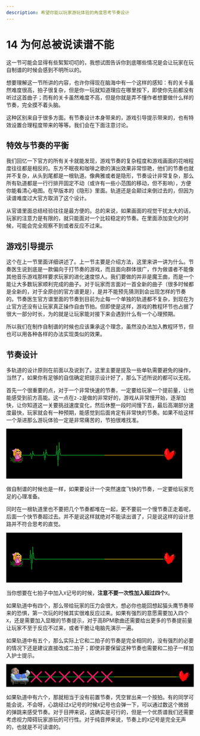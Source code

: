 ```yaml
---
description: 希望你能以玩家游玩体验的角度思考节奏设计
---
```


# 14 为何总被说读谱不能


这一节可能会显得有些絮絮叨叨的，我想试图告诉你到底哪些情况是会让玩家在玩自制谱的时候会感到不明所以的。

想要理解这一节所讲的内容，也许你得现在脑海中有一个这样的感知：有的关卡虽然难度很高，拍子很复杂，但是你一玩就知道理应在哪里按下，即使你先前都没有听过这首曲子；而有的关卡虽然难度不高，但是你就是弄不懂作者想要做什么样的节奏，完全摸不着头脑。

这种区别来自于很多方面。有节奏设计本身带来的，游戏引导提示带来的，也有特效设置合理程度带来的等等。我们会在下面注意讨论。

## **特效与节奏的平衡** <a id="1"></a>

我们回忆一下官方的所有关卡就能发现，游戏节奏的复杂程度和游戏画面的花哨程度往往都是相反的。东方不眠夜和咖啡之歌的演出效果非常惊艳，他们的节奏也就并不复杂，从头到尾都是一根轨道。像典雅或者是隐形，节奏设计非常复杂，那么所有轨道都是一行行排开固定不动（或许有一些小范围的移动，但不影响），方便你能看清心电图。在早版本的《隐形》里面。轨道还是会颠过来倒过去的，但因为读谱难度过大官方取消了这个设计。

从官谱里面总结经验往往是最方便的。总的来说，如果画面的视觉干扰太大的话，玩家的注意力是有限的，就只能面对一个比较稳定的节奏。在里面添加变化的时候，可能会完全观察不到或者反应不过来。

## **游戏引导提示** <a id="2"></a>

这个在上一节里面详细讲述了。上一节主要是介绍方法，这里来讲一讲为什么。节奏医生说到底是一款偏向于打节奏的游戏，而且面向群体很广，作为做谱者不能像其他音乐游戏那样要求玩家的进化速度惊人。我们要做的并非是魔王曲，而是一个能让大多数玩家顺利完成的曲子。对于玩家而言面对一首全新的曲子（很多时候都是全新的，对于全原创的官方谱更是），是并不能预先猜测到会出现怎样的节奏的。节奏医生官方谱里面的节奏到目前为止每一个单独的轨道都不复杂，到现在为止官方还没有让玩家真正操作自由节拍。但即使是这样，游戏的教程环节也占据了很大一部分时长，为的就是让玩家能对接下来会遇到什么有一个心理预期。

所以我们在制作自制谱的时候也应该秉承这个理念，虽然没办法加入教程环节，但也可以用各种各样的办法实现类似的效果。

## **节奏设计** <a id="3"></a>

多轨道的设计原则在前面以及说到了。这里主要是提及一些单轨需要避免的操作，当然了，如果你有足够的自信确定把提示设计好了，那么下述所说的都可以无视。

首先一个很重要的点，对于一个非常快速的节奏，一定要给玩家一个提前量，让他能感受到前方高能。这一点在`2-2`是做的非常好的，游戏从非常慢开始，逐渐加快，让你知道这一关要挑战速度变化，然后休整一段时间慢下去，最后高潮部分速度最快，玩家就会有一种预期，能感觉到后面肯定有非常快的节奏。如果不给这样一个渐进那么游玩体验一定是非常痛苦的，节拍很难找准。

![&#x7A81;&#x7136;&#x51FA;&#x73B0;&#x7684;&#x5FEB;&#x901F;&#x4E03;&#x62CD;&#x5B50;&#x73A9;&#x5BB6;&#x6CA1;&#x6CD5;&#x53CD;&#x5E94;&#x8FC7;&#x6765;](.gitbook/assets/15-2.gif)

做自制谱的时候也是一样，如果要设计一个突然速度飞快的节奏，一定要给玩家充足的心理准备。 

同时在一根轨道里也不要把几个节奏都堆在一起，更不要前一个慢节奏正走着呢，后面一个快节奏超过去。并不是说这样就绝对不能读出谱了，只是说这样的设计思路并不符合思考的直觉。

![&#x53E0;&#x5728;&#x4E00;&#x8D77;&#x7684;&#x4E24;&#x4E2A;&#x62CD;&#x5B50;&#x4F1A;&#x589E;&#x52A0;&#x8BFB;&#x8C31;&#x538B;&#x529B;](.gitbook/assets/15-1.gif)

当你想要在七拍子中加入`X`记号的时候，**注意不要一次性加入超过四个**`X`。

如果轨道中有四个，那么带给玩家的压力会很大，想必你也能回想起猫头鹰节奏带来的恐惧，第一次玩的时候其实很难反应过来。如果有强烈的意愿需要加入四个`X`，还是需要加入显眼的节奏提示，对于高BPM歌曲还需要给出更多的节奏提前量让玩家不至于反应不过来，或者干脆让电脑先演示一遍。

如果轨道中有五个，那么实际上它和二拍子的节奏是完全相同的，没有强烈的必要的情况下还是建议直接改成二拍子；即使非要保留这种节奏也需要和二拍子一样加入护士提示。

![](.gitbook/assets/14-3.gif)

如果轨道中有六个，那就相当于没有前置节奏，凭空冒出来一个按拍。有的同学可能会说，不会呀，心跳经过`X`记号的时候`X`记号也会弹一下，可以通过数这个微弱的弹跳来感受节奏。对于目押来说，这确实是可行的，但是一个优质谱我们还需要考虑视力障碍玩家游玩的可行性。对于纯音押来说，节奏上的`X`记号是完全无声的，也就是不可读谱的。

